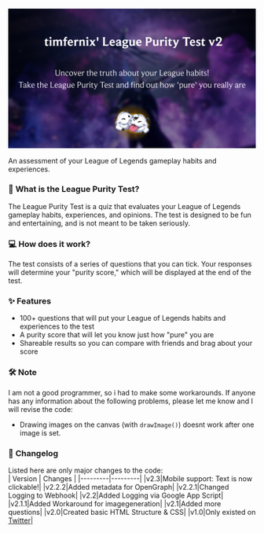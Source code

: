 ![](thumb.png)

An assessment of your League of Legends gameplay habits and experiences.

### 🔰 **What is the League Purity Test?**

The League Purity Test is a quiz that evaluates your League of Legends gameplay habits, experiences, and opinions. The test is designed to be fun and entertaining, and is not meant to be taken seriously.

### 💻 **How does it work?**

The test consists of a series of questions that you can tick. Your responses will determine your "purity score," which will be displayed at the end of the test.

### ✨ **Features**

* 100+ questions that will put your League of Legends habits and experiences to the test
* A purity score that will let you know just how "pure" you are
* Shareable results so you can compare with friends and brag about your score

### 🛠 **Note**

I am not a good programmer, so i had to make some workarounds. If anyone has any information about the following problems, please let me know and I will revise the code:
- Drawing images on the canvas (with `drawImage()`) doesnt work after one image is set.

### 📢 **Changelog**
Listed here are only major changes to the code: <br>
| Version | Changes |
|---------|---------|
|v2.3|Mobile support: Text is now clickable!|
|v2.2.2|Added metadata for OpenGraph|
|v2.2.1|Changed Logging to Webhook|
|v2.2|Added Logging via Google App Script|
|v2.1.1|Added Workaround for imagegeneration|
|v2.1|Added more questions|
|v2.0|Created basic HTML Structure & CSS|
|v1.0|Only existed on [Twitter](https://x.com/timfernix/status/1825226833777840179/photo/1)|
